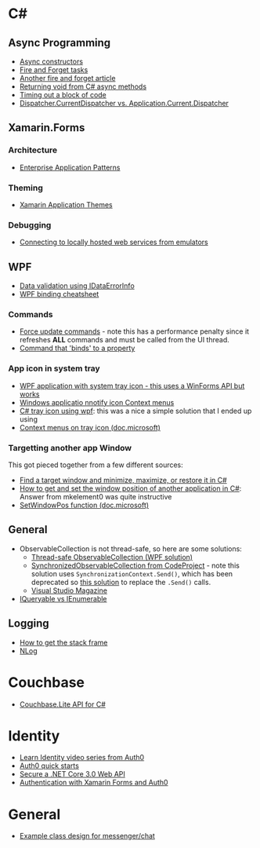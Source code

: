 # C#
## Async Programming
- [Async constructors](https://blog.stephencleary.com/2013/01/async-oop-2-constructors.html)
- [Fire and Forget tasks](https://stackoverflow.com/questions/12803012/fire-and-forget-with-async-vs-old-async-delegate)
- [Another fire and forget article ](https://johnthiriet.com/removing-async-void/)
- [Returning void from C# async methods](https://app.pluralsight.com/guides/returning-void-from-c-async-method)
- [Timing out a block of code](https://stackoverflow.com/questions/13513650/how-to-set-timeout-for-a-line-of-c-sharp-code)
- [Dispatcher.CurrentDispatcher vs. Application.Current.Dispatcher](https://stackoverflow.com/questions/10448987/dispatcher-currentdispatcher-vs-application-current-dispatcher)

## Xamarin.Forms
### Architecture
- [Enterprise Application Patterns](https://docs.microsoft.com/en-us/xamarin/xamarin-forms/enterprise-application-patterns/)
### Theming
- [Xamarin Application Themes](https://docs.microsoft.com/en-us/xamarin/xamarin-forms/user-interface/theming/theming)
### Debugging
- [Connecting to locally hosted web services from emulators](https://docs.microsoft.com/en-us/xamarin/cross-platform/deploy-test/connect-to-local-web-services)

## WPF
- [Data validation using IDataErrorInfo](https://www.codeproject.com/tips/858492/wpf-validation-using-idataerrorinfo)
- [WPF binding cheatsheet](https://www.nbdtech.com/Free/WpfBinding.pdf)
### Commands
- [Force update commands](https://stackoverflow.com/questions/783104/refresh-wpf-command) - note this has a performance penalty since it refreshes **ALL** commands and must be called from the UI thread.
- [Command that 'binds' to a property](https://stackoverflow.com/questions/1751966/commandmanager-invalidaterequerysuggested-isnt-fast-enough-what-can-i-do)
  
 ### App icon in system tray
 - [WPF application with system tray icon - this uses a WinForms API but works](https://stackoverflow.com/questions/1472633/wpf-application-that-only-has-a-tray-icon)
 - [Windows applicatio nnotify icon Context menus](https://docs.microsoft.com/en-us/dotnet/api/system.windows.forms.notifyicon.contextmenu?view=netframework-4.8)
 - [C# tray icon using wpf](https://stackoverflow.com/questions/12428006/c-sharp-trayicon-using-wpf): this was a nice a simple solution that I ended up using
 - [Context menus on tray icon (doc.microsoft)](https://docs.microsoft.com/en-us/dotnet/api/system.windows.forms.notifyicon.contextmenu?view=netframework-4.8)
 
### Targetting another app Window
This got pieced together from a few different sources:
- [Find a target window and minimize, maximize, or restore it in C#](http://csharphelper.com/blog/2016/12/find-a-target-window-and-minimize-maximize-or-restore-it-in-c/)
- [How to get and set the window position of another application in C#](https://stackoverflow.com/questions/1364440/how-to-get-and-set-the-window-position-of-another-application-in-c-sharp): Answer from mkelement0 was quite instructive
- [SetWindowPos function (doc.microsoft)](https://docs.microsoft.com/en-us/windows/win32/api/winuser/nf-winuser-setwindowpos)

## General
- ObservableCollection is not thread-safe, so here are some solutions:
  - [Thread-safe ObservableCollection (WPF solution)](https://stackoverflow.com/questions/23108045/how-to-make-observablecollection-thread-safe)
  - [SynchronizedObservableCollection from CodeProject](https://www.codeproject.com/tips/998619/thread-safe-observablecollection-t) - note this solution uses ```SynchronizationContext.Send()```, which has been deprecated so [this solution](https://stackoverflow.com/questions/22441499/replacement-for-synchronizationcontext-send-in-portable-class-libraries) to replace the ```.Send()``` calls.
  - [Visual Studio Magazine](https://visualstudiomagazine.com/Home.aspx)
- [IQueryable vs IEnumerable](https://stackoverflow.com/questions/2876616/returning-ienumerablet-vs-iqueryablet)
  
## Logging
- [How to get the stack frame](https://www.csharp-examples.net/reflection-callstack/)
- [NLog](https://github.com/NLog/NLog)

# Couchbase
- [Couchbase.Lite API for C#](https://docs.couchbase.com/couchbase-lite/current/csharp.html)

# Identity
- [Learn Identity video series from Auth0](https://auth0.com/docs/videos/learn-identity-series)
- [Auth0 quick starts](https://auth0.com/docs/quickstarts)
- [Secure a .NET Core 3.0 Web API](https://auth0.com/blog/how-to-build-and-secure-web-apis-with-aspnet-core-3/)
- [Authentication with Xamarin Forms and Auth0](https://purple.telstra.com/blog/authentication-with-xamarin-forms-and-auth0)

# General
- [Example class design for messenger/chat](https://github.com/yoosuf/Messenger)
